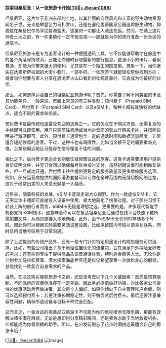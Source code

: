 **探索坦桑尼亚：从一张旅游卡开始[[TG💪+ @esim1088](https://t.me/s/esim1088)]**

坦桑尼亚，这片位于非洲东部的土地，以其壮丽的自然风光和丰富的野生动物资源闻名于世。无论是攀登乞力马扎罗山，还是在塞伦盖蒂国家公园追踪野生动物，抑或是在桑给巴尔岛享受碧海蓝天，这里的一切都让人流连忘返。然而，在踏上这片神奇土地之前，有一件事情你一定不能忽视——那就是为你的旅行准备一张合适的通信卡。

坦桑尼亚旅游卡是专为游客设计的一种便捷通讯工具。它不仅能够帮助你在旅途中的各个角落保持联系，还能让你随时获取最新的旅行信息。这张小小的卡片，看似普通，却能为你带来极大的便利，尤其是在一个陌生的国度里。想象一下，当你迷失在达累斯萨拉姆的大街小巷时，一部手机、一张旅游卡就能轻松帮你找到方向；或者当你想要与家人分享在恩戈罗火山口看到的壮观景象时，它会成为你最好的伙伴。

那么，如何选择适合自己的坦桑尼亚旅游卡呢？首先，你需要了解不同类型的卡及其功能差异。一般来说，市面上常见的有三种类型：预付费卡（Prepaid SIM Card）、后付费卡（Postpaid SIM Card）以及eSIM卡。每种卡都有其独特的优缺点，适合不同的需求和场景。

预付费卡是最传统也是最受欢迎的选择之一。它的优点在于购买方便，无需复杂的手续即可立即使用。用户只需前往机场或当地运营商的营业厅购买卡片，并按照说明进行激活即可。此外，预付费卡通常包含一定的通话时间和数据流量额度，非常适合短期停留的游客。不过，这种卡也有局限性，比如当余额不足时需要重新充值，且某些偏远地区可能存在信号覆盖不佳的问题。

相比之下，后付费卡更适合长期居住或频繁往返的旅客。这类卡通常要求用户提供身份证明文件，并签订合同以确保每月账单按时支付。虽然初期设置可能稍微复杂些，但一旦成功开通，后付费卡往往提供更稳定的服务质量及更多增值服务选项。例如，部分运营商提供的国际漫游套餐可以让你在全球范围内无缝切换网络连接，这对于经常出差的人来说无疑是一大福音。

近年来，随着科技的发展，eSIM卡逐渐走进大众视野。作为一款虚拟SIM卡，它无需实体卡槽即可直接嵌入设备中使用，极大地简化了携带过程。对于那些习惯于轻装上阵的旅行者而言，eSIM卡无疑是理想之选。更重要的是，许多现代智能手机都支持eSIM技术，这意味着你可以在抵达坦桑尼亚后通过在线平台快速下载所需配置文件，从而迅速接入本地网络。此外，由于eSIM卡允许同时存储多个号码，因此你可以根据实际需要灵活调整设置，比如保留国内号码以便亲友联系，同时启用当地号码用于日常沟通。

除了上述提到的传统产品外，还有一些专门针对特定用途设计的附加服务可供选择。比如，有些公司推出了基于地理位置优化的流量包，旨在满足户外探险爱好者的需求；还有些则专注于提供高品质语音通话体验，特别适合商务人士。无论你是计划参加马拉松赛事、潜水探索海底世界还是仅仅希望享受一次放松身心的假期，总能找到一款契合自身需求的产品。

当然，在决定购买哪款旅游卡之前，还应该考虑以下几个关键因素：首先是预算限制。不同品牌的资费标准存在一定差距，因此务必提前做好功课，对比各家公司提供的优惠活动后再做决策。其次是个人偏好。如果你倾向于自主管理账户余额，则可以选择预付费卡；若更注重长期稳定性，则不妨尝试后付费卡。最后还要注意兼容性问题，确保所选设备与目标卡种完全匹配。

总而言之，一张合适的坦桑尼亚旅游卡不仅能为你的旅程增添无限乐趣，更能有效解决诸多潜在麻烦。无论是想即时分享精彩瞬间，还是紧急求助于当地救援机构，它都能成为你最信赖的助手。所以，在出发前别忘了花点时间挑选最适合自己的那张卡哦！

[[TG💪+ @esim1088](https://t.me/s/esim1088) ![Image](https://i.postimg.cc/4NQfJmqS/Snipaste-2025-05-13-00-14-12.png)]